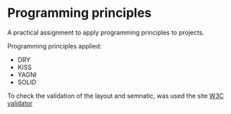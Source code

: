 # Programming principles

A practical assignment to apply programming principles to projects.

Programming principles applied:
- DRY
- KISS
- YAGNI
- SOLID

To check the validation of the layout and semnatic, was used the site [W3C validator](https://validator.w3.org)

